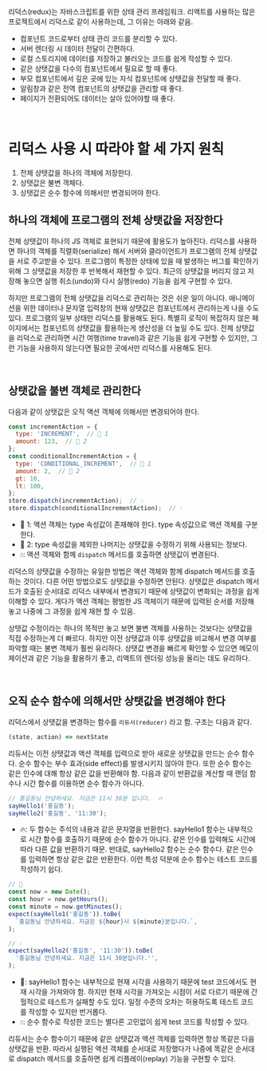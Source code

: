 리덕스(redux)는 자바스크립트를 위한 상태 관리 프레임워크. 리액트를 사용하는 많은 프로젝트에서 리덕스로 같이 사용하는데, 그 이유는 아래와 같음.

- 컴포넌트 코드로부터 상태 관리 코드를 분리할 수 있다.
- 서버 렌더링 시 데이터 전달이 간편하다.
- 로컬 스토리지에 데이터를 저장하고 불러오는 코드를 쉽게 작성할 수 있다.
- 같은 상탯값을 다수의 컴포넌트에서 필요로 할 때 좋다.
- 부모 컴포넌트에서 깊은 곳에 있는 자식 컴포넌트에 상탯값을 전달할 때 좋다.
- 알림창과 같은 전역 컴포넌트의 상탯값을 관리할 때 좋다.
- 페이지가 전환되어도 데이터는 살아 있어야할 때 좋다.

<br/>

# 리덕스 사용 시 따라야 할 세 가지 원칙

1. 전체 상탯값을 하나의 객체에 저장한다.
2. 상탯값은 불변 객체다.
3. 상탯값은 순수 함수에 의해서만 변경되어야 한다.

## 하나의 객체에 프로그램의 전체 상탯값을 저장한다

전체 상탯값이 하나의 JS 객체로 표현되기 때문에 활용도가 높아진다. 리덕스를 사용하면 하나의 객체를 직렬화(serialize) 해서 서버와 클라이언트가 프로그램의 전체 상탯값을 서로 주고받을 수 있다. 프로그램이 특정한 상태에 있을 때 발생하는 버그를 확인하기 위해 그 상탯값을 저장한 후 반복해서 재현할 수 있다. 최근의 상탯값을 버리지 않고 저장해 놓으면 실행 취소(undo)와 다시 실행(redo) 기능을 쉽게 구현할 수 있다.

하지만 프로그램의 전체 상탯값을 리덕스로 관리하는 것은 쉬운 일이 아니다. 애니메이션을 위한 데이터나 문자열 입력창의 현재 상탯값은 컴포넌트에서 관리하는게 나을 수도 있다. 프로그램의 일부 상태만 리덕스를 활용해도 된다. 특별히 로직이 복잡하지 않은 페이지에서는 컴포넌트의 상탯값을 활용하는게 생산성을 더 높일 수도 있다. 전체 상탯값을 리덕스로 관리하면 시간 여행(time travel)과 같은 기능을 쉽게 구현할 수 있지만, 그런 기능을 사용하지 않는다면 필요한 곳에서만 리덕스를 사용해도 된다.

<br/>

## 상탯값을 불변 객체로 관리한다

다음과 같이 상탯값은 오직 액션 객체에 의해서만 변경되어야 한다.

```js
const incrementAction = {
  type: 'INCREMENT',  // 📌 1
  amount: 123,  // 📌 2
};
const conditionalIncrementAction = {
  type: 'CONDITIONAL_INCREMENT',  // 📌 1
  amount: 2,  // 📌 2
  gt: 10,
  lt: 100,
};
store.dispatch(incrementAction);  // 💧
store.dispatch(conditionalIncrementAction);  // 💧
```

- 📌 1: 액션 객체는 type 속성값이 존재해야 한다. type 속성값으로 액션 객체를 구분한다.
- 📌 2: type 속성값을 제외한 나머지는 상탯값을 수정하기 위해 사용되는 정보다.
- 💧: 액션 객체와 함께 `dispatch` 메서드를 호출하면 상탯값이 변경된다.

리덕스의 상탯값을 수정하는 유일한 방법은 액션 객체와 함께 dispatch 메서드를 호출하는 것이다. 다른 어떤 방법으로도 상탯값을 수정하면 안된다. 상탯값은 dispatch 메서드가 호출된 순서대로 리덕스 내부에서 변경되기 때문에 상탯값이 변화되는 과정을 쉽게 이해할 수 있다. 게다가 액션 객체는 평범한 JS 객체이기 때문에 입력된 순서를 저장해놓고 나중에 그 과정을 쉽게 재현 할 수 있음.

상탯값 수정이라는 하나의 목적만 놓고 보면 불변 객체를 사용하는 것보다는 상탯값을 직접 수정하는게 더 빠르다. 하지만 이전 상탯값과 이후 상탯값을 비교해서 변경 여부를 파악할 때는 불변 객체가 훨씬 유리하다. 상탯값 변경을 빠르게 확인할 수 있으면 메모이제이션과 같은 기능을 활용하기 좋고, 리액트의 렌더링 성능을 올리는 데도 유리하다.

<br/>

## 오직 순수 함수에 의해서만 상탯값을 변경해야 한다

리덕스에서 상탯값을 변경하는 함수를 `리듀서(reducer)` 라고 함. 구조는 다음과 같다.

```js
(state, action) => nextState
```

리듀서는 이전 상탯값과 액션 객체를 입력으로 받아 새로운 상탯값을 만드는 순수 함수다. 순수 함수는 부수 효과(side effect)를 발생시키지 않아야 한다. 또한 순수 함수는 같은 인수에 대해 항상 같은 값을 반환해야 함. 다음과 같이 반환값을 계산할 때 랜덤 함수나 시간 함수를 이용하면 순수 함수가 아니다.

```jsx
// 홍길동님 안녕하세요. 지금은 11시 30분 입니다.  🔥
sayHello1('홍길동');
sayHello2('홍길동', '11:30');
```

- 🔥: 두 함수는 주석의 내용과 같은 문자열을 반환한다. sayHello1 함수는 내부적으로 시간 함수를 호출하기 때문에 순수 함수가 아니다. 같은 인수를 입력해도 시간에 따라 다른 값을 반환하기 때문. 반대로, sayHello2 함수는 순수 함수다. 같은 인수를 입력하면 항상 같은 값은 반환한다. 이런 특성 덕분에 순수 함수는 테스트 코드를 작성하기 쉽다.

```js
// 🚀
const now = new Date();
const hour = now.getHours();
const minute = now.getMinutes();
expect(sayHello1('홍길동')).toBe(
  `홍길동님 안녕하세요. 지금은 ${hour}시 ${minute}분입니다.`,
);

// 💧
expect(sayHello2('홍길동', '11:30')).toBe(
  '홍길동님 안녕하세요. 지금은 11시 30분입니다.'',
);
```

- 🚀: sayHello1 함수는 내부적으로 현재 시각을 사용하기 때문에 test 코드에서도 현재 시각을 가져와야 함. 하지만 현재 시각을 가져오는 시점이 서로 다르기 때문에 간헐적으로 테스트가 실패할 수도 있다. 일정 수준의 오차는 허용하도록 테스트 코드를 작성할 수 있지만 번거롭다.
- 💧: 순수 함수로 작성한 코드는 별다른 고민없이 쉽게 test 코드를 작성할 수 있다.

리듀서는 순수 함수이기 때문에 같은 상탯값과 액션 객체를 입력하면 항상 똑같은 다음 상탯값을 반환. 따라서 실행된 액션 객체를 순서대로 저장했다가 나중에 똑같은 순서대로 dispatch 메서드를 호출하면 쉽게 리플레이(replay) 기능을 구현할 수 있다.
